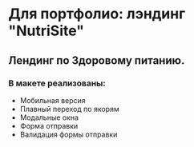 # Для портфолио: лэндинг "NutriSite"
## Лендинг по Здоровому питанию.

### В макете реализованы:

* Мобильная версия
* Плавный переход по якорям
* Модальные окна
* Форма отправки
* Валидация формы отправки


